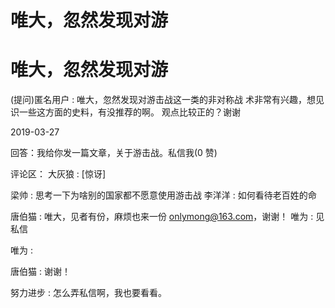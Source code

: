 # 唯大，忽然发现对游

# 唯大，忽然发现对游

(提问)匿名用户 : 唯大，忽然发现对游击战这一类的非对称战 术非常有兴趣，想见识一些这方面的史料，有没推荐的啊。 观点比较正的？谢谢

2019-03-27

回答：我给你发一篇文章，关于游击战。私信我(0 赞)

评论区： 大灰狼 : [惊讶]

梁帅 : 思考一下为啥别的国家都不愿意使用游击战 李洋洋 : 如何看待老百姓的命

唐伯猫 : 唯大，见者有份，麻烦也来一份 onlymong@163.com，谢谢！ 唯为 : 见私信

唯为 :

唐伯猫 : 谢谢！

努力进步 : 怎么弄私信啊，我也要看看。